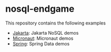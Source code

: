 # nosql-endgame
This repository contains the following examples

* [Jakarta](jakarta): Jakarta NoSQL demos
* [Micronaut](micronaut): Micronaut demos
* [Spring](spring): Spring Data demos